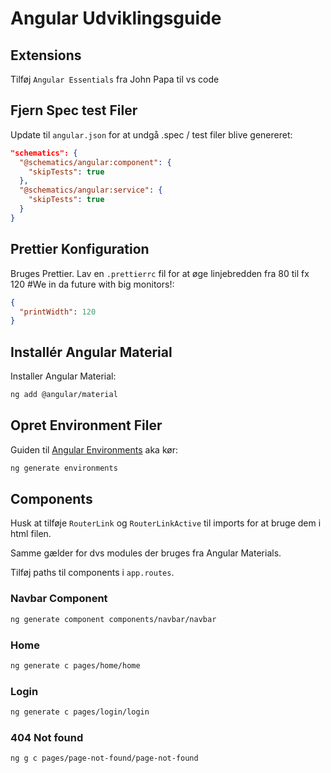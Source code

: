 # Angular Udviklingsguide

## Extensions

Tilføj `Angular Essentials` fra John Papa til vs code

## Fjern Spec test Filer

Update til `angular.json` for at undgå .spec / test filer blive genereret:

```json
"schematics": {
  "@schematics/angular:component": {
    "skipTests": true
  },
  "@schematics/angular:service": {
    "skipTests": true
  }
}
```

## Prettier Konfiguration

Bruges Prettier. Lav en `.prettierrc` fil for at øge linjebredden fra 80 til fx 120 \#We in da future with big monitors!:

```json
{
  "printWidth": 120
}
```

## Installér Angular Material

Installer Angular Material:

```sh
ng add @angular/material
```

## Opret Environment Filer

Guiden til [Angular Environments](https://angular.dev/tools/cli/environments#) aka kør:

```sh
ng generate environments
```

## Components

Husk at tilføje `RouterLink` og `RouterLinkActive` til imports for at bruge dem i html filen.

Samme gælder for dvs modules der bruges fra Angular Materials.

Tilføj paths til components i `app.routes`.

### Navbar Component

```sh
ng generate component components/navbar/navbar
```

### Home

```sh
ng generate c pages/home/home
```

### Login

```sh
ng generate c pages/login/login
```

### 404 Not found

```sh
ng g c pages/page-not-found/page-not-found
```
